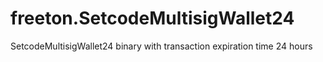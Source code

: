# freeton.SetcodeMultisigWallet24
SetcodeMultisigWallet24 binary with transaction expiration time 24 hours
